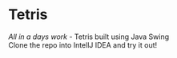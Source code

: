# Tetris
_All in a days work_ - Tetris built using Java Swing <br/>
Clone the repo into IntellJ IDEA and try it out!

